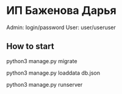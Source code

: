 # ИП Баженова Дарья

Admin: login/password
User: user/useruser

## How to start

python3 manage.py migrate

python3 manage.py loaddata db.json

python3 manage.py runserver
